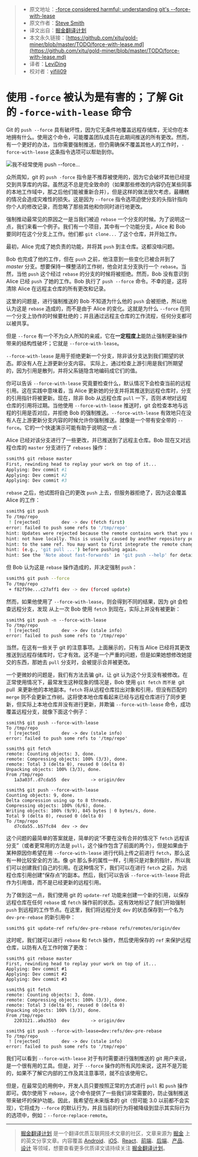 
> * 原文地址：[-force considered harmful; understanding git's --force-with-lease](https://developer.atlassian.com/blog/2015/04/force-with-lease/)
> * 原文作者：[Steve Smith](https://legacy-developer.atlassian.com/blog/authors/ssmith/)
> * 译文出自：[掘金翻译计划](https://github.com/xitu/gold-miner)
> * 本文永久链接：[https://github.com/xitu/gold-miner/blob/master/TODO/force-with-lease.md](https://github.com/xitu/gold-miner/blob/master/TODO/force-with-lease.md)
> * 译者：[LeviDing](https://github.com/leviding)
> * 校对者：[yifili09](https://github.com/yifili09)

# 使用 `-force` 被认为是有害的；了解 Git 的 `-force-with-lease` 命令

Git 的 `push --force` 具有破坏性，因为它无条件地覆盖远程存储库，无论你在本地拥有什么。使用这个命令，可能覆盖团队成员在此期间推送的所有更改。然而，有一个更好的办法，当你需要强制推送，但仍需确保不覆盖其他人的工作时，`-force-with-lease` 这条指令选项可以帮助到你。

![我不经常使用 push --force...](https://developer.atlassian.com/blog/2015/04/force-with-lease/force-with-lease.jpg)

众所周知，git 的 `push -force` 指令是不推荐被使用的，因为它会破坏其他已经提交到共享库的内容。虽然这不总是完全致命的（如果那些修改的内容仍在某些同事的本地工作域中，那之后他们能被重新合并），但是这样的做法很欠考虑，最糟糕的情况会造成灾难性的损失。这是因为 `--force` 指令选项迫使分支的头指针指向你个人的修改记录，而忽略了那些其他和你同时进行地更改。

强制推动最常见的原因之一是当我们被迫 `rebase` 一个分支的时候。为了说明这一点，我们来看一个例子。我们有一个项目，其中有一个功能分支，Alice 和 Bob 要同时在这个分支上工作。他们都 `git clone...` 了这个仓库，并开始工作。

最初，Alice 完成了她负责的功能，并将其 `push` 到主仓库。这都没啥问题。

Bob 也完成了他的工作，但在 `push` 之前，他注意到一些变化已被合并到了 *master* 分支。想要保持一棵整洁的工作树，他会对主分支执行一个 `rebase`。当然，当他 `push` 这个经过 `rebase` 的分支的时候将被拒绝。然而，Bob 没有意识到 Alice 已经 `push` 了她的工作。Bob 执行了 `push --force` 命令。不幸的是，这将清除 Alice 在远程主仓库的所有更改和记录。

这里的问题是，进行强制推送的 Bob 不知道为什么他的 `push` 会被拒绝，所以他认为这是 `rebase` 造成的，而不是由于 Alice 的变化。这就是为什么 `--force` 在同一个分支上协作的时候要杜绝的；并且通过远程主仓库的工作流程，任何分支都可以被共享。

但是 `--force` 有一个不为众人所知的亲戚，它在**一定程度上**能防止强制更新操作带来的结构性破坏；它就是 `--force-with-lease`。

`--force-with-lease` 是用于拒绝更新一个分支，除非该分支达到我们期望的状态。即没有人在上游更新分支内容。 实际上，通过检查上游引用是我们所期望的，因为引用是散列，并将父系链隐含地编码成它们的值。

你可以告诉 `--force-with-lease` 究竟要检查什么，默认情况下会检查当前的远程引用。这在实践中意味着，当 Alice 更新她的分支并将其推送到远程仓库时，分支的引用指针将被更新。现在，除非 Bob 从远程仓库 `pull` 一下，否则*本地*对远程仓库的引用将过期。当他使用 `--force-with-lease` 推送时，git 会检查本地与远程的引用是否对应，并拒绝 Bob 的强制推送。`--force-with-lease` 有效地只在没有人在上游更新分支内容的时候允许你强制推送。就像是一个带有安全带的 `--force`。它的一个快速演示可能有助于说明这一点：

Alice 已经对该分支进行了一些更改，并已推送到了远程主仓库。Bob 现在又对远程仓库的 `master` 分支进行了 `rebases` 操作：

```bash
ssmith$ git rebase master
First, rewinding head to replay your work on top of it...
Applying: Dev commit #1
Applying: Dev commit #2
Applying: Dev commit #3
```

`rebase` 之后，他试图将自己的更改 `push` 上去，但服务器拒绝了，因为这会覆盖 Alice 的工作：

```bash
ssmith$ git push
To /tmp/repo
 ! [rejected]        dev -> dev (fetch first)
error: failed to push some refs to '/tmp/repo'
hint: Updates were rejected because the remote contains work that you do
hint: not have locally. This is usually caused by another repository pushing
hint: to the same ref. You may want to first integrate the remote changes
hint: (e.g., 'git pull ...') before pushing again.
hint: See the 'Note about fast-forwards' in 'git push --help' for details.
```

但 Bob 认为这是 `rebase` 操作造成的，并决定强制 `push`：

```bash
ssmith$ git push --force
To /tmp/repo
 + f82f59e...c27aff1 dev -> dev (forced update)
```

然而，如果他使用了 `--force-with-lease`，则会得到不同的结果，因为 git 会检查远程分支，发现 从上一次 Bob 使用 `fetch` 到现在，实际上并没有被更新：

```
ssmith$ git push -n --force-with-lease
To /tmp/repo
 ! [rejected]        dev -> dev (stale info)
error: failed to push some refs to '/tmp/repo'
```

当然，在这有一些关于 git 的注意事项。上面展示的，只有当 Alice 已经将其更改推送到远程存储库时，它才有效。这不是一个严重的问题，但是如果她想修改她提交的东西，那她去 `pull` 分支时，会被提示合并被更改。

一个更微妙的问题是，我们有方法去骗 git，让 git 认为这个分支没有被修改。在正常使用情况下，最常发生这种现象的情况是，Bob 使用 `git fetch` `而不是 `git pull` `来更新他的本地副本。`fetch` 将从远程仓库拉出对象和引用，但没有匹配的 `merge` 则不会更新工作树。这将使本地仓库看起来已经与远程仓库进行了同步更新，但实际上本地仓库并没有进行更新，并欺骗 `--force-with-lease` 命令，成功覆盖远程分支，就像下面这个例子：

```
ssmith$ git push --force-with-lease
To /tmp/repo
 ! [rejected]        dev -> dev (stale info)
error: failed to push some refs to '/tmp/repo'

ssmith$ git fetch
remote: Counting objects: 3, done.
remote: Compressing objects: 100% (3/3), done.
remote: Total 3 (delta 0), reused 0 (delta 0)
Unpacking objects: 100% (3/3), done.
From /tmp/repo
   1a3a03f..d7cda55  dev        -> origin/dev

ssmith$ git push --force-with-lease
Counting objects: 9, done.
Delta compression using up to 8 threads.
Compressing objects: 100% (6/6), done.
Writing objects: 100% (9/9), 845 bytes | 0 bytes/s, done.
Total 9 (delta 0), reused 0 (delta 0)
To /tmp/repo
   d7cda55..b57fc84  dev -> dev
```

这个问题的最简单的答案就是，简单的说“不要在没有合并的情况下 `fetch` 远程该分支”（或者更常用的方法是 `pull`，这个操作包含了前面的两个），但是如果由于某种原因你希望在用 `--force-with-lease` 进行代码上传之前进行 `fetch`，那么这有一种比较安全的方法。像 git 那么多的属性一样，引用只是对象的指针，所以我们可以创建我们自己的引用。在这种情况下，我们可以在进行 `fetch` 之前，为远程仓库引用创建“保存点”的副本。然后，我们可以告诉 `--force-with-lease` 将此作为引用值，而不是已经更新的远程引用。

为了做到这一点，我们使用 git 的 `update-ref` 功能来创建一个新的引用，以保存远程仓库在任何 `rebase` 或 `fetch` 操作前的状态。这有效地标记了我们开始强制 `push` 到远程的工作节点。在这里，我们将远程分支 `dev` 的状态保存到一个名为 `dev-pre-rebase` 的新引用中：

```
ssmith$ git update-ref refs/dev-pre-rebase refs/remotes/origin/dev
```

这时呢，我们就可以进行 `rebase` 和 `fetch` 操作，然后使用保存的 `ref` 来保护远程仓库，以防有人在工作时做了更改：

```
ssmith$ git rebase master
First, rewinding head to replay your work on top of it...
Applying: Dev commit #1
Applying: Dev commit #2
Applying: Dev commit #3

ssmith$ git fetch
remote: Counting objects: 3, done.
remote: Compressing objects: 100% (3/3), done.
remote: Total 3 (delta 0), reused 0 (delta 0)
Unpacking objects: 100% (3/3), done.
From /tmp/repo
   2203121..a9a35b3  dev        -> origin/dev

ssmith$ git push --force-with-lease=dev:refs/dev-pre-rebase
To /tmp/repo
 ! [rejected]        dev -> dev (stale info)
error: failed to push some refs to '/tmp/repo'
```

我们可以看到 `--force-with-lease` 对于有时需要进行强制推送的 git 用户来说，是一个很有用的工具。但是，对于 `--force` 操作的所有风险来说，这并不是万能的，如果不了解它内部的工作及其注意事项，就不应该使用它。

但是，在最常见的用例中，开发人员只要按照正常的方式进行 `pull` 和 `push` 操作即可。偶尔使用下 `rebase`，这个命令提供了一些我们非常需要的，防止强制推送带来破坏的保护功能。因此，我希望在未来版本的 git（但可能 3.0 以前都不会实现），它将成为 `--force` 的默认行为，并且当前的行为将被降级到显示其实际行为的选项中，例如：`--force-replace-remote`。


---

> [掘金翻译计划](https://github.com/xitu/gold-miner) 是一个翻译优质互联网技术文章的社区，文章来源为 [掘金](https://juejin.im) 上的英文分享文章。内容覆盖 [Android](https://github.com/xitu/gold-miner#android)、[iOS](https://github.com/xitu/gold-miner#ios)、[React](https://github.com/xitu/gold-miner#react)、[前端](https://github.com/xitu/gold-miner#前端)、[后端](https://github.com/xitu/gold-miner#后端)、[产品](https://github.com/xitu/gold-miner#产品)、[设计](https://github.com/xitu/gold-miner#设计) 等领域，想要查看更多优质译文请持续关注 [掘金翻译计划](https://github.com/xitu/gold-miner)。
